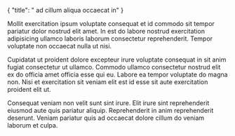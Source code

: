 {
  "title": " ad cillum aliqua occaecat in"
}

Mollit exercitation ipsum voluptate consequat et id commodo sit tempor pariatur dolor nostrud elit amet. In est do labore nostrud exercitation adipisicing ullamco laboris laborum consectetur reprehenderit. Tempor voluptate non occaecat nulla ut nisi.

Cupidatat ut proident dolore excepteur irure voluptate consequat in sit anim fugiat consectetur ut ullamco. Commodo ullamco consectetur nostrud elit ex do officia amet officia esse qui eu. Labore ea tempor voluptate do magna non. Nisi et exercitation sit veniam elit est id esse sit aute exercitation proident elit ut.

Consequat veniam non velit sunt sint irure. Elit irure sint reprehenderit eiusmod aute quis pariatur aliquip. Reprehenderit in anim reprehenderit deserunt. Veniam pariatur quis ad occaecat dolore cillum do veniam laborum et culpa.